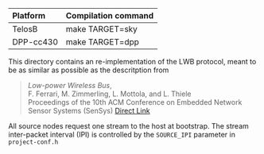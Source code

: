 |Platform| Compilation command |
|:---|:---|
|TelosB   | make TARGET=sky |
|DPP-cc430   | make TARGET=dpp |

This directory contains an re-implementation of the LWB protocol, meant to be as similar as possible as the descritption from 
> *Low-power Wireless Bus*,  
F. Ferrari, M. Zimmerling, L. Mottola, and L. Thiele  
Proceedings of the 10th ACM Conference on Embedded Network Sensor Systems (SenSys)
[Direct Link](doi.acm.org/10.1145/2426656.2426658)

All source nodes request one stream to the host at bootstrap. The stream inter-packet interval (IPI) is controlled by the `SOURCE_IPI` parameter in `project-conf.h`
